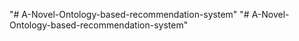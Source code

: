 "# A-Novel-Ontology-based-recommendation-system" 
"# A-Novel-Ontology-based-recommendation-system" 
